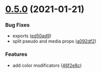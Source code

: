 # [0.5.0](https://github.com/flame-ui/flame-ui-react/compare/v0.4.1...v0.5.0) (2021-01-21)


### Bug Fixes

* exports ([ed50ad9](https://github.com/flame-ui/flame-ui-react/commit/ed50ad9789e038a18c00277fa93ffde426d0930e))
* split pseudo and media props ([a092df2](https://github.com/flame-ui/flame-ui-react/commit/a092df239acfbb80b0dc32c6152bd283c3f4cdca))


### Features

* add color modificators ([46f2e8c](https://github.com/flame-ui/flame-ui-react/commit/46f2e8c684014d6c870c660061a0a17a31d42a7e))
